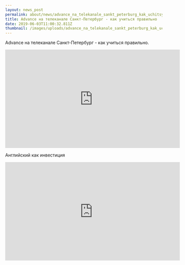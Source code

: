 ```yaml
---
layout: news_post
permalink: about/news/advance_na_telekanale_sankt_peterburg_kak_uchitsya_pravilno/index.html
title: Advance на телеканале Санкт-Петербург - как учиться правильно
date: 2019-06-03T11:00:32.811Z
thumbnail: /images/uploads/advance_na_telekanale_sankt_peterburg_kak_uchitsya_pravilno-01.jpg
---
```

Advance на телеканале Санкт-Петербург - как учиться правильно.


<iframe width="560" height="315" src="https://topspb.tv/uploaded/videos/yagodkin.mp4" frameborder="0" allow="accelerometer; encrypted-media; gyroscope; picture-in-picture" allowfullscreen></iframe>


Английский как инвестиция


<iframe width="560" height="315" src="https://topspb.tv/uploaded/videos/yazyiki22biz-16x9.mp4" frameborder="0" allow="accelerometer; encrypted-media; gyroscope; picture-in-picture" allowfullscreen></iframe>
